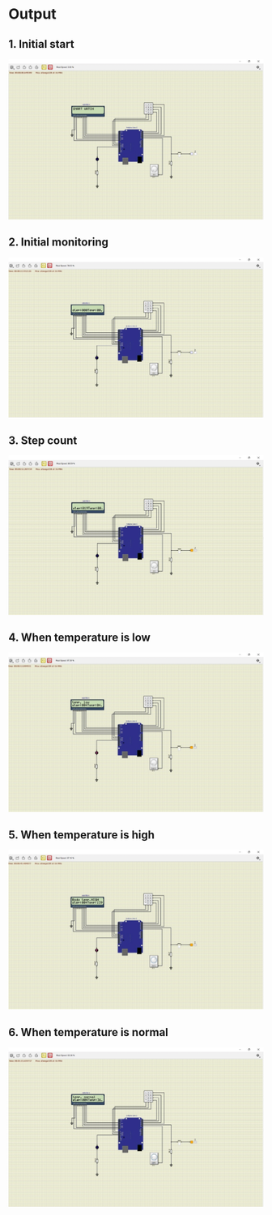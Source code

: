 # Output 

## 1. Initial start

![](https://github.com/dhaya007/M2-EmbSys/blob/main/Project/6_ImagesAndVideos/Initial%20start.jpeg)

## 2. Initial monitoring 

![](https://github.com/dhaya007/M2-EmbSys/blob/main/Project/6_ImagesAndVideos/Initial%20monitoring.jpeg)

## 3. Step count

![](https://github.com/dhaya007/M2-EmbSys/blob/main/Project/6_ImagesAndVideos/Step%20count.jpeg)

## 4. When temperature is low 

![](https://github.com/dhaya007/M2-EmbSys/blob/main/Project/6_ImagesAndVideos/Temp%20low.jpeg)

## 5. When temperature is high

![](https://github.com/dhaya007/M2-EmbSys/blob/main/Project/6_ImagesAndVideos/Temp%20high.jpeg)

## 6. When temperature is normal

![](https://github.com/dhaya007/M2-EmbSys/blob/main/Project/6_ImagesAndVideos/Temp%20normal.jpeg)
